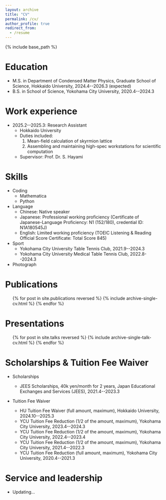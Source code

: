 ```yaml
---
layout: archive
title: "CV"
permalink: /cv/
author_profile: true
redirect_from:
  - /resume
---
```


{% include base_path %}

Education
======
* M.S. in Department of Condensed Matter Physics, Graduate School of Science, Hokkaido University, 2024.4--2026.3 (expected)
* B.S. in School of Science, Yokohama City University, 2020.4--2024.3

Work experience
======
* 2025.2--2025.3: Research Assistant
  * Hokkaido University
  * Duties included:
    1. Mean-field calculation of skyrmion lattice
    2. Assembling and maintaining high-spec workstations for scientific computation
  * Supervisor: Prof. Dr. S. Hayami
  
Skills
======
* Coding
    * Mathematica
    * Python
* Language 
  * Chinese: Native speaker
  * Japanese:  Professional working proficiency (Certificate of Japanese-Language Proficiency: N1 (152/180), credential ID: N1A180545J)
  * English: Limited working proficiency (TOEIC Listening & Reading Official Score Certificate: Total Score 845)
* Sport
  * Yokohama City University Table Tennis Club, 2021.9--2024.3
  * Yokohama City University Medical Table Tennis Club, 2022.8--2024.3
* Photograph
  
Publications
======
  <ul>{% for post in site.publications reversed %}
    {% include archive-single-cv.html %}
  {% endfor %}</ul>
  
Presentations
======
  <ul>{% for post in site.talks reversed %}
    {% include archive-single-talk-cv.html  %}
  {% endfor %}</ul>
  

Scholarships & Tuition Fee Waiver
======
* Scholarships
  * JEES Scholarships, 40k yen/month for 2 years, Japan Educational Exchanges and Services (JEES), 2021.4--2023.3

* Tuition Fee Waiver
  * HU Tuition Fee Waiver (full amount, maximum), Hokkaido University, 2024.10--2025.3
  * YCU Tuition Fee Reduction (1/2 of the amount, maximum), Yokohama City University, 2023.4--2024.3
  * YCU Tuition Fee Reduction (1/2 of the amount, maximum), Yokohama City University, 2022.4--2023.4
  * YCU Tuition Fee Reduction (1/2 of the amount, maximum), Yokohama City University, 2021.4--2022.3
  * YCU Tuition Fee Reduction (full amount, maximum), Yokohama City University, 2020.4--2021.3

Service and leadership
======
* Updating...
